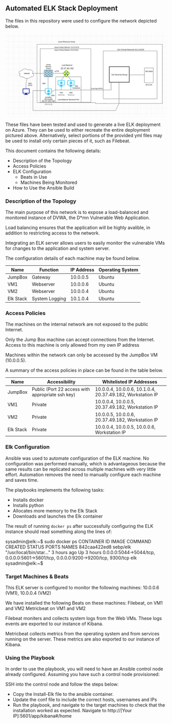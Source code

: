 ## Automated ELK Stack Deployment

The files in this repository were used to configure the network depicted below.

![Diagram](Images/Diagram.png)


These files have been tested and used to generate a live ELK deployment on Azure. They can be used to either recreate the entire deployment pictured above. Alternatively, select portions of the provided yml files may be used to install only certain pieces of it, such as Filebeat.

This document contains the following details:
- Description of the Topology
- Access Policies
- ELK Configuration
  - Beats in Use
  - Machines Being Monitored
- How to Use the Ansible Build


### Description of the Topology

The main purpose of this network is to expose a load-balanced and monitored instance of DVWA, the D*mn Vulnerable Web Application.

Load balancing ensures that the application will be highly avalible, in addition to restricting access to the network.


Integrating an ELK server allows users to easily monitor the vulnerable VMs for changes to the application and system server.


The configuration details of each machine may be found below.

| Name      | Function       | IP Address | Operating System |
|-----------|----------------|------------|------------------|
| JumpBox   | Gateway        | 10.0.0.5   | Ubuntu           |
| VM1       | Webserver      | 10.0.0.6   | Ubuntu           |
| VM2       | Webserver      | 10.0.0.4   | Ubuntu           |
| Elk Stack | System Logging | 10.1.0.4   | Ubuntu           |

### Access Policies

The machines on the internal network are not exposed to the public Internet. 

Only the Jump Box machine can accept connections from the Internet. Access to this machine is only allowed from my own IP address

Machines within the network can only be accessed by the JumpBox VM (10.0.0.5).

A summary of the access policies in place can be found in the table below.

| Name      | Accessibility                                    | Whitelisted IP Addresses                                   |
|-----------|--------------------------------------------------|------------------------------------------------------------|
| JumpBox   | Public (Port 22 access with appropriate ssh key) | 10.0.0.4, 10.0.0.6, 10.1.0.4, 20.37.49.182, Workstation IP |
| VM1       | Private                                          | 10.0.0.4, 10.0.0.5, 20.37.49.182, Workstation IP           |
| VM2       | Private                                          | 10.0.0.5, 10.0.0.6, 20.37.49.182, Workstation IP           |
| Elk Stack | Private                                          | 10.0.0.4, 10.0.0.5, 10.0.0.6, Workstation IP               |

### Elk Configuration

Ansible was used to automate configuration of the ELK machine. No configuration was performed manually, which is advantageous because the same results can be replicated across multiple machines with very little effort. Automation removes the need to manually configure each machine and saves time.

The playbooks implements the following tasks:
- Installs docker
- Installs python
- Allocates more memory to the Elk Stack
- Downloads and launches the Elk container

The result of running `docker ps` after successfully configuring the ELK instance should read something along the lines of:

sysadmin@elk:~$ sudo docker ps
CONTAINER ID        IMAGE               COMMAND                  CREATED             STATUS              PORTS                                                                              NAMES
842caa422ed8        sebp/elk            "/usr/local/bin/star…"   3 hours ago         Up 3 hours          0.0.0.0:5044->5044/tcp, 0.0.0.0:5601->5601/tcp, 0.0.0.0:9200->9200/tcp, 9300/tcp   elk
sysadmin@elk:~$

### Target Machines & Beats
This ELK server is configured to monitor the following machines: 10.0.0.6 (VM1), 10.0.0.4 (VM2)

We have installed the following Beats on these machines:
Filebeat, on VM1 and VM2
Metricbeat on VM1 and VM2

Filebeat moniters and collects system logs from the Web VMs. These logs events are exported to our instance of Kibana.

Metricbeat collects metrics from the operating system and from services running on the server. These metrics are also exported to our instance of Kibana.

### Using the Playbook
In order to use the playbook, you will need to have an Ansible control node already configured. Assuming you have such a control node provisioned: 

SSH into the control node and follow the steps below:
- Copy the Install-Elk file to the ansible container.
- Update the conf file to include the correct hosts, usernames and IPs
- Run the playbook, and navigate to the target machines to check that the installation worked as expected. Navigate to http://[Your IP]:5601/app/kibana#/home
